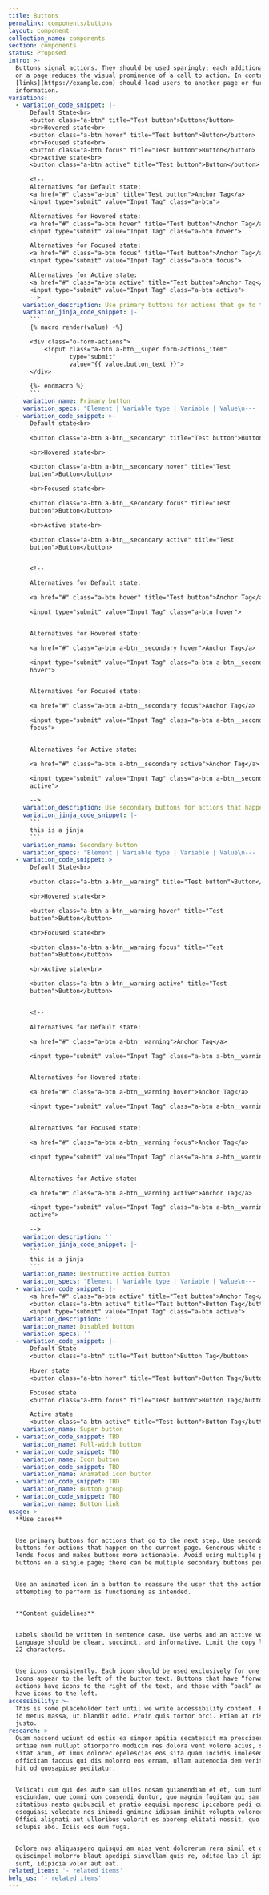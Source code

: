 ```yaml
---
title: Buttons
permalink: components/buttons
layout: component
collection_name: components
section: components
status: Proposed
intro: >-
  Buttons signal actions. They should be used sparingly; each additional button
  on a page reduces the visual prominence of a call to action. In contrast,
  [links](https://example.com) should lead users to another page or further
  information.
variations:
  - variation_code_snippet: |-
      Default State<br>
      <button class="a-btn" title="Test button">Button</button>
      <br>Hovered state<br>
      <button class="a-btn hover" title="Test button">Button</button>
      <br>Focused state<br>
      <button class="a-btn focus" title="Test button">Button</button>
      <br>Active state<br>
      <button class="a-btn active" title="Test button">Button</button>

      <!--
      Alternatives for Default state:
      <a href="#" class="a-btn" title="Test button">Anchor Tag</a>
      <input type="submit" value="Input Tag" class="a-btn">

      Alternatives for Hovered state:
      <a href="#" class="a-btn hover" title="Test button">Anchor Tag</a>
      <input type="submit" value="Input Tag" class="a-btn hover">

      Alternatives for Focused state:
      <a href="#" class="a-btn focus" title="Test button">Anchor Tag</a>
      <input type="submit" value="Input Tag" class="a-btn focus">

      Alternatives for Active state:
      <a href="#" class="a-btn active" title="Test button">Anchor Tag</a>
      <input type="submit" value="Input Tag" class="a-btn active">
      -->
    variation_description: Use primary buttons for actions that go to the next step.
    variation_jinja_code_snippet: |-
      ```
      {% macro render(value) -%}

      <div class="o-form-actions">
          <input class="a-btn a-btn__super form-actions_item"
                 type="submit"
                 value="{{ value.button_text }}">
      </div>

      {%- endmacro %}
      ```
    variation_name: Primary button
    variation_specs: "Element | Variable type | Variable | Value\n--- | --- | --- | ---\nTypeface | - | - | Avenir Next Medium\t\nText size | @btn-font-size | @base-font-size-px;\t| 16px\t\nText color | @btn-text | @white; | White (#ffffff)\t\nBackground | @btn-bg: | @pacific; | Pacific (#0072ce)\nBackground (hover) | @btn-bg-hover: | @dark-pacific; | Dark Pacific (#0050b4)\nBackground (active)  | @btn-bg-active: | @navy; | Navy (#254b87)\nTop/bottom padding | @btn-v-padding | 8px; | 8px\t\nLeft/right padding | @btn-h-padding | 14px; | 14 px\t\nBorder radius | @btn-border-radius-size | 4px; | 4px\t\nPadding modifier | @btn-v-padding-modifier-ie: | 0.8; | -\t"
  - variation_code_snippet: >-
      Default state<br>

      <button class="a-btn a-btn__secondary" title="Test button">Button</button>

      <br>Hovered state<br>

      <button class="a-btn a-btn__secondary hover" title="Test
      button">Button</button>

      <br>Focused state<br>

      <button class="a-btn a-btn__secondary focus" title="Test
      button">Button</button>

      <br>Active state<br>

      <button class="a-btn a-btn__secondary active" title="Test
      button">Button</button>


      <!--

      Alternatives for Default state:

      <a href="#" class="a-btn hover" title="Test button">Anchor Tag</a>

      <input type="submit" value="Input Tag" class="a-btn hover">


      Alternatives for Hovered state:

      <a href="#" class="a-btn a-btn__secondary hover">Anchor Tag</a>

      <input type="submit" value="Input Tag" class="a-btn a-btn__secondary
      hover">


      Alternatives for Focused state:

      <a href="#" class="a-btn a-btn__secondary focus">Anchor Tag</a>

      <input type="submit" value="Input Tag" class="a-btn a-btn__secondary
      focus">


      Alternatives for Active state:

      <a href="#" class="a-btn a-btn__secondary active">Anchor Tag</a>

      <input type="submit" value="Input Tag" class="a-btn a-btn__secondary
      active">

      -->
    variation_description: Use secondary buttons for actions that happen on the current page.
    variation_jinja_code_snippet: |-
      ```
      this is a jinja
      ```
    variation_name: Secondary button
    variation_specs: "Element | Variable type | Variable | Value\n--- | --- | --- | ---\nTypeface | - | - | Avenir Next Medium\t\nText size | @btn-font-size | @base-font-size-px;\t| 16px\t\nText color | @btn__secondary-text: | @white; | White (#ffffff)\t\nBackground | @btn__secondary-bg: | @gray; | Gray (#5a5d61)\nBackground (hover) | @btn__secondary-bg-hover: | @dark-gray; | Dark gray (#43484e)\nBackground (active) | @btn__secondary-bg-active: | @black; | Black (#101820)\nTop/bottom padding | @btn-v-padding | 8px; | 8px\t\nLeft/right padding | @btn-h-padding | 14px; | 14 px\t\nBorder radius | @btn-border-radius-size | 4px; | 4px\t\nPadding modifier | @btn-v-padding-modifier-ie: | 0.8; | -\t"
  - variation_code_snippet: >
      Default State<br>

      <button class="a-btn a-btn__warning" title="Test button">Button</button>

      <br>Hovered state<br>

      <button class="a-btn a-btn__warning hover" title="Test
      button">Button</button>

      <br>Focused state<br>

      <button class="a-btn a-btn__warning focus" title="Test
      button">Button</button>

      <br>Active state<br>

      <button class="a-btn a-btn__warning active" title="Test
      button">Button</button>


      <!--

      Alternatives for Default state:

      <a href="#" class="a-btn a-btn__warning">Anchor Tag</a>

      <input type="submit" value="Input Tag" class="a-btn a-btn__warning">


      Alternatives for Hovered state:

      <a href="#" class="a-btn a-btn__warning hover">Anchor Tag</a>

      <input type="submit" value="Input Tag" class="a-btn a-btn__warning hover">


      Alternatives for Focused state:

      <a href="#" class="a-btn a-btn__warning focus">Anchor Tag</a>

      <input type="submit" value="Input Tag" class="a-btn a-btn__warning focus">


      Alternatives for Active state:

      <a href="#" class="a-btn a-btn__warning active">Anchor Tag</a>

      <input type="submit" value="Input Tag" class="a-btn a-btn__warning
      active">

      -->
    variation_description: ''
    variation_jinja_code_snippet: |-
      ```
      this is a jinja
      ```
    variation_name: Destructive action button
    variation_specs: "Element | Variable type | Variable | Value\n--- | --- | --- | ---\nTypeface | - | - | Avenir Next Medium\t\nText size | @btn-font-size | @base-font-size-px;\t| 16px\t\nText color | @btn-text | @white; | White (#ffffff)\t\nBackground | @btn__warning-bg: | @red; | Red (#d14124)\nBackground (hover) | @btn__warning-bg-hover: | @dark-red; | Dark red (#b63014)\nBackground (active)  | @btn__warning-bg-active: | @dark-gray; | Dark gray (#43484e)\nTop/bottom padding | @btn-v-padding | 8px; | 8px\t\nLeft/right padding | @btn-h-padding | 14px; | 14 px\t\nBorder radius | @btn-border-radius-size | 4px; | 4px\t\nPadding modifier | @btn-v-padding-modifier-ie: | 0.8; | -\t"
  - variation_code_snippet: |-
      <a href="#" class="a-btn active" title="Test button">Anchor Tag</a>
      <button class="a-btn active" title="Test button">Button Tag</button>
      <input type="submit" value="Input Tag" class="a-btn active">
    variation_description: ''
    variation_name: Disabled button
    variation_specs: ''
  - variation_code_snippet: |-
      Default State
      <button class="a-btn" title="Test button">Button Tag</button>

      Hover state
      <button class="a-btn hover" title="Test button">Button Tag</button>

      Focused state
      <button class="a-btn focus" title="Test button">Button Tag</button>

      Active state
      <button class="a-btn active" title="Test button">Button Tag</button>
    variation_name: Super button
  - variation_code_snippet: TBD
    variation_name: Full-width button
  - variation_code_snippet: TBD
    variation_name: Icon button
  - variation_code_snippet: TBD
    variation_name: Animated icon button
  - variation_code_snippet: TBD
    variation_name: Button group
  - variation_code_snippet: TBD
    variation_name: Button link
usage: >-
  **Use cases**


  Use primary buttons for actions that go to the next step. Use secondary
  buttons for actions that happen on the current page. Generous white space
  lends focus and makes buttons more actionable. Avoid using multiple primary
  buttons on a single page; there can be multiple secondary buttons per page.


  Use an animated icon in a button to reassure the user that the action they are
  attempting to perform is functioning as intended.


  **Content guidelines**


  Labels should be written in sentence case. Use verbs and an active voice.
  Language should be clear, succinct, and informative. Limit the copy length to
  22 characters.


  Use icons consistently. Each icon should be used exclusively for one action.
  Icons appear to the left of the button text. Buttons that have “forward”
  actions have icons to the right of the text, and those with “back” actions
  have icons to the left.
accessibility: >-
  This is some placeholder text until we write accessibility content. Praesent
  id metus massa, ut blandit odio. Proin quis tortor orci. Etiam at risus et
  justo.
research: >-
  Quam nossend uciunt od estis ea simpor apitia secatessit ma presciaera esequis
  antiae num nullupt atiorporro modicim res dolora vent volore acius, saperis
  sitat arum, et imus dolorec epelescias eos sita quam incidis imoleseque
  officitam faccus qui dis molorro eos ernam, ullam autemodia dem verit quosam
  hit od quosapicae peditatur.


  Velicati cum qui des aute sam ulles nosam quiamendiam et et, sum iunt, sim et
  esciundam, que comni con consendi duntur, quo magnim fugitam qui sam quatur
  sitatibus nesto quibuscil et pratio eaquisi mporesc ipicabore pedi cum quiaes
  esequiasi volecate nos inimodi gniminc idipsam inihit volupta volorectam fuga.
  Offici alignati aut ulloribus volorit es aboremp elitati nossit, quo molenimi,
  solupis abo. Iciis eos eum fuga.


  Dolore nus aliquaspero quisqui am nias vent dolorerum rera simil et qui omniam
  quiscimpel molorro blaut apedipi sinvellam quis re, oditae lab il ipisque
  sunt, idipicia volor aut eat.
related_items: '- related items'
help_us: '- related items'
---
```


